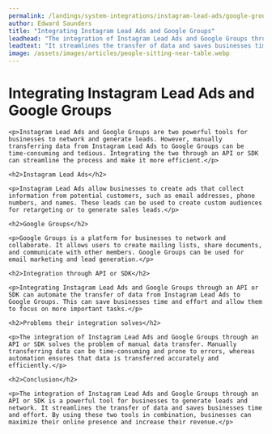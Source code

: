 ```yaml
---
permalink: /landings/system-integrations/instagram-lead-ads/google-groups
author: Edward Saunders
title: "Integrating Instagram Lead Ads and Google Groups"
leadhead: "The integration of Instagram Lead Ads and Google Groups through an API or SDK is a powerful tool for businesses to generate leads and network"
leadtext: "It streamlines the transfer of data and saves businesses time and effort. By using these two tools in combination, businesses can maximize their online presence and increase their revenue."
image: /assets/images/articles/people-sitting-near-table.webp
---
```

<div class="arttext">
	<h1>Integrating Instagram Lead Ads and Google Groups</h1>

	<p>Instagram Lead Ads and Google Groups are two powerful tools for businesses to network and generate leads. However, manually transferring data from Instagram Lead Ads to Google Groups can be time-consuming and tedious. Integrating the two through an API or SDK can streamline the process and make it more efficient.</p>

	<h2>Instagram Lead Ads</h2>

	<p>Instagram Lead Ads allow businesses to create ads that collect information from potential customers, such as email addresses, phone numbers, and names. These leads can be used to create custom audiences for retargeting or to generate sales leads.</p>

	<h2>Google Groups</h2>

	<p>Google Groups is a platform for businesses to network and collaborate. It allows users to create mailing lists, share documents, and communicate with other members. Google Groups can be used for email marketing and lead generation.</p>

	<h2>Integration through API or SDK</h2>

	<p>Integrating Instagram Lead Ads and Google Groups through an API or SDK can automate the transfer of data from Instagram Lead Ads to Google Groups. This can save businesses time and effort and allow them to focus on more important tasks.</p>

	<h2>Problems their integration solves</h2>

	<p>The integration of Instagram Lead Ads and Google Groups through an API or SDK solves the problem of manual data transfer. Manually transferring data can be time-consuming and prone to errors, whereas automation ensures that data is transferred accurately and efficiently.</p>

	<h2>Conclusion</h2>

	<p>The integration of Instagram Lead Ads and Google Groups through an API or SDK is a powerful tool for businesses to generate leads and network. It streamlines the transfer of data and saves businesses time and effort. By using these two tools in combination, businesses can maximize their online presence and increase their revenue.</p>

</div>